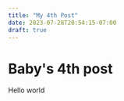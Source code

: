 ```yaml
---
title: "My 4th Post"
date: 2023-07-28T20:54:15-07:00
draft: true
---
```


# Baby's 4th post

Hello world